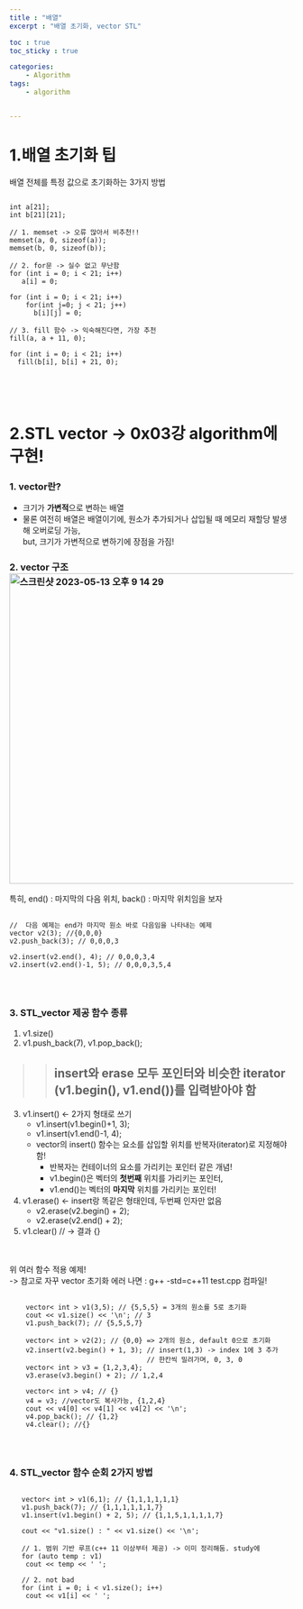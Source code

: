 ```yaml
---
title : "배열"
excerpt : "배열 초기화, vector STL"

toc : true
toc_sticky : true

categories:
    - Algorithm
tags:
    - algorithm


---
```


1.배열 초기화 팁
==============
배열 전체를 특정 값으로 초기화하는 3가지 방법
<pre>
<code>
int a[21];
int b[21][21];

// 1. memset -> 오류 많아서 비추천!!
memset(a, 0, sizeof(a));
memset(b, 0, sizeof(b));

// 2. for문 -> 실수 없고 무난함
for (int i = 0; i < 21; i++)
   a[i] = 0;
   
for (int i = 0; i < 21; i++)
    for(int j=0; j < 21; j++)
      b[i][j] = 0;
      
// 3. fill 함수 -> 익숙해진다면, 가장 추천
fill(a, a + 11, 0);

for (int i = 0; i < 21; i++)
  fill(b[i], b[i] + 21, 0);
</pre>
</code>
</br>


2.STL vector -> 0x03강 algorithm에 구현!
======================================
### 1. vector란?
- 크기가 **가변적**으로 변하는 배열
- 물론 여전히 배열은 배열이기에, 원소가 추가되거나 삽입될 때 메모리 재할당 발생해 오버로딩 가능, </br>
but, 크기가 가변적으로 변하기에 장점을 가짐!

### 2. vector 구조<img width="551" alt="스크린샷 2023-05-13 오후 9 14 29" src="https://github.com/minjikimkim2222/study/assets/96869808/5ce8e7df-51fa-4101-9619-9b8846e10004">

특히, end() : 마지막의 다음 위치, back() : 마지막 위치임을 보자 </br>
<pre>
<code>
//  다음 예제는 end가 마지막 원소 바로 다음임을 나타내는 예제
vector<int> v2(3); //{0,0,0}
v2.push_back(3); // 0,0,0,3

v2.insert(v2.end(), 4); // 0,0,0,3,4
v2.insert(v2.end()-1, 5); // 0,0,0,3,5,4 <insert위치 다음 원소는 오른쪽으로 한칸씩 밀기>
</pre>
</code>


### 3. STL_vector 제공 함수 종류
1. v1.size()
2. v1.push_back(7), v1.pop_back();
>> ## insert와 erase 모두 포인터와 비슷한 iterator (v1.begin(), v1.end())를 입력받아야 함 ##
3. v1.insert() <- 2가지 형태로 쓰기
   - v1.insert(v1.begin()+1, 3);
   - v1.insert(v1.end()-1, 4);
   - vector의 insert() 함수는 요소를 삽입할 위치를 반복자(iterator)로 지정해야 함!
        - 반복자는 컨테이너의 요소를 가리키는 포인터 같은 개념!
        - v1.begin()은 벡터의 **첫번째** 위치를 가리키는 포인터,
        - v1.end()는 벡터의 **마지막** 위치를 가리키는 포인터!
4. v1.erase() <- insert랑 똑같은 형태인데, 두번째 인자만 없음
   - v2.erase(v2.begin() + 2);
   - v2.erase(v2.end() + 2);
5. v1.clear() // -> 결과 {}

</br></br>
위 여러 함수 적용 예제! </br>
-> 참고로 자꾸 vector 초기화 에러 나면 : g++ -std=c++11 test.cpp 컴파일!
<pre>
<code>
    vector< int > v1(3,5); // {5,5,5} = 3개의 원소를 5로 초기화
    cout << v1.size() << '\n'; // 3
    v1.push_back(7); // {5,5,5,7}

    vector< int > v2(2); // {0,0} => 2개의 원소, default 0으로 초기화
    v2.insert(v2.begin() + 1, 3); // insert(1,3) -> index 1에 3 추가
                                  // 한칸씩 밀려가며, 0, 3, 0
    vector< int > v3 = {1,2,3,4};
    v3.erase(v3.begin() + 2); // 1,2,4

    vector< int > v4; // {}
    v4 = v3; //vector도 복사가능, {1,2,4}
    cout << v4[0] << v4[1] << v4[2] << '\n';
    v4.pop_back(); // {1,2}
    v4.clear(); //{}
</pre>
</code>


### 4. STL_vector 함수 순회 2가지 방법

<pre>
<code>
   vector< int > v1(6,1); // {1,1,1,1,1,1}
   v1.push_back(7); // {1,1,1,1,1,1,7}
   v1.insert(v1.begin() + 2, 5); // {1,1,5,1,1,1,1,7}
   
   cout << "v1.size() : " << v1.size() << '\n';

   // 1. 범위 기반 루프(c++ 11 이상부터 제공) -> 이미 정리해둠. study에
   for (auto temp : v1)
    cout << temp << ' ';

   // 2. not bad
   for (int i = 0; i < v1.size(); i++)
    cout << v1[i] << ' ';
</code>
</pre>